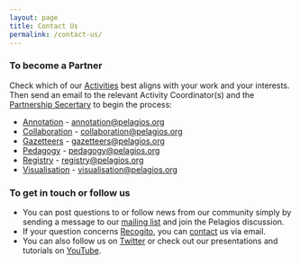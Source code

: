 ```yaml
---
layout: page
title: Contact Us
permalink: /contact-us/
---
```


### To become a Partner
Check which of our <a href="https://pelagios.org/activities/">Activities</a> best aligns with your work and your interests. Then send an email to the relevant Activity Coordinator(s) and the [Partnership Secertary](mailto:collaboration@pelagios.org) to begin the process:
- <a href="https://pelagios.org/activities/annotation">Annotation</a> - annotation@pelagios.org  
- <a href="https://pelagios.org/activities/collaboration">Collaboration</a> - collaboration@pelagios.org  
- <a href="https://pelagios.org/activities/gazetteers">Gazetteers</a> - gazetteers@pelagios.org 
- <a href="https://pelagios.org/activities/pedagogy">Pedagogy</a> - pedagogy@pelagios.org  
- <a href="https://pelagios.org/activities/registry">Registry</a> - registry@pelagios.org 
- <a href="https://pelagios.org/activities/visualisation">Visualisation</a> - visualisation@pelagios.org



### To get in touch or follow us
- You can post questions to or follow news from our community simply by sending a message to our <a href="https://groups.google.com/d/forum/pelagios-network">mailing list</a> and join the Pelagios discussion.
- If your question concerns <a href="https://recogito.pelagios.org/">Recogito</a>, you can [contact](mailto:commons@pelagios.org) us via email.   
- You can also follow us on [Twitter](https://twitter.com/PelagiosNetwork) or check out our presentations and tutorials on <a href="https://www.youtube.com/channel/UC6-o6U7HgpFKYhghO_ObrXg">YouTube</a>.
